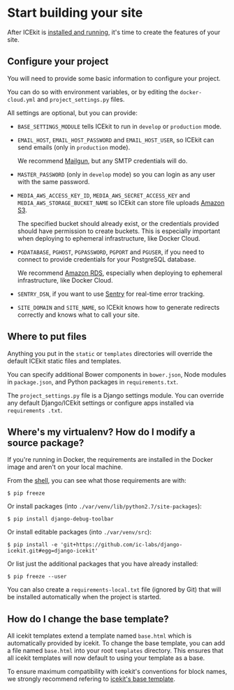 # Start building your site

After ICEkit is [installed and running](../intro/install.md), it's time to
create the features of your site.

## Configure your project

You will need to provide some basic information to configure your project.

You can do so with environment variables, or by editing the `docker-cloud.yml`
and `project_settings.py` files.

All settings are optional, but you can provide:

  * `BASE_SETTINGS_MODULE` tells ICEkit to run in `develop` or `production`
    mode.

  * `EMAIL_HOST`, `EMAIL_HOST_PASSWORD` and `EMAIL_HOST_USER`, so ICEkit can
    send emails (only in `production` mode).

    We recommend [Mailgun](http://www.mailgun.com/), but any SMTP credentials
    will do.

  * `MASTER_PASSWORD` (only in `develop` mode) so you can login as any user
    with the same password.

  * `MEDIA_AWS_ACCESS_KEY_ID`, `MEDIA_AWS_SECRET_ACCESS_KEY` and
    `MEDIA_AWS_STORAGE_BUCKET_NAME` so ICEkit can store file uploads
    [Amazon S3](https://aws.amazon.com/s3/).

    The specified bucket should already exist, or the credentials provided
    should have permission to create buckets. This is especially important when
    deploying to ephemeral infrastructure, like Docker Cloud.

  * `PGDATABASE`, `PGHOST`, `PGPASSWORD`, `PGPORT` and `PGUSER`, if you need to
    connect to provide credentials for your PostgreSQL database.

    We recommend [Amazon RDS](https://aws.amazon.com/rds/), especially when
    deploying to ephemeral infrastructure, like Docker Cloud.

  * `SENTRY_DSN`, if you want to use [Sentry](https://getsentry.com/) for
    real-time error tracking.

  * `SITE_DOMAIN` and `SITE_NAME`, so ICEkit knows how to generate redirects
    correctly and knows what to call your site.

## Where to put files

Anything you put in the `static` or `templates` directories will override the
default ICEkit static files and templates.

You can specify additional Bower components in `bower.json`, Node modules in
`package.json`, and Python packages in `requirements.txt`.

The `project_settings.py` file is a Django settings module. You can override any
default Django/ICEkit settings or configure apps installed via `requirements
.txt`.

## Where's my virtualenv? How do I modify a source package?

If you're running in Docker, the requirements are installed in the Docker image
and aren't on your local machine.

From the [shell](commands.md#opening-a-shell), you can see what those
requirements are with:

    $ pip freeze

Or install packages (into `./var/venv/lib/python2.7/site-packages`):

    $ pip install django-debug-toolbar

Or install editable packages (into `./var/venv/src`):

    $ pip install -e 'git+https://github.com/ic-labs/django-icekit.git#egg=django-icekit'

Or list just the additional packages that you have already installed:

    $ pip freeze --user

You can also create a `requirements-local.txt` file (ignored by Git) that will
be installed automatically when the project is started.

## How do I change the base template?

All icekit templates extend a template named `base.html` which is automatically provided by
icekit. To change the base template, you can add a file named `base.html` into your root 
`templates` directory. This ensures that all icekit templates will now default to using
your template as a base.

To ensure maximum compatibility with icekit's conventions for block names, we strongly 
recommend refering to [icekit's base template](/icekit/templates/icekit/base.html).
